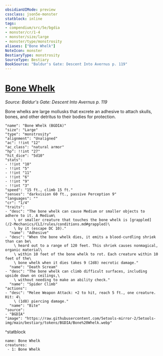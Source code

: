 ```yaml
---
obsidianUIMode: preview
cssclass: json5e-monster
statblock: inline
tags:
- compendium/src/5e/bgdia
- monster/cr/1-4
- monster/size/large
- monster/type/monstrosity
aliases: ["Bone Whelk"]
NoteIcon: monster
BestiaryType: monstrosity
SourceType: Bestiary
BookSource: "Baldur's Gate: Descent Into Avernus p. 119"
---
```

# [Bone Whelk](2-Mechanics/CLI/bestiary/monstrosity/bone-whelk-bgdia.md)
*Source: Baldur's Gate: Descent Into Avernus p. 119*  

Bone whelks are large mollusks that excrete an adhesive to attach skulls, bones, and other detritus to their bodies for protection.

```statblock
"name": "Bone Whelk (BGDIA)"
"size": "Large"
"type": "monstrosity"
"alignment": "Unaligned"
"ac": !!int "12"
"ac_class": "natural armor"
"hp": !!int "27"
"hit_dice": "5d10"
"stats":
- !!int "10"
- !!int "5"
- !!int "11"
- !!int "6"
- !!int "9"
- !!int "3"
"speed": "15 ft., climb 15 ft."
"senses": "darkvision 60 ft., passive Perception 9"
"languages": ""
"cr": "1/4"
"traits":
- "desc": "The bone whelk can cause Medium or smaller objects to adhere to it. A Medium\
    \ or smaller creature that touches the bone whelk is [grappled](/2-Mechanics/CLI/rules/conditions.md#grappled)\
    \ by it (escape DC 10)."
  "name": "Adhesive"
- "desc": "When the bone whelk dies, it emits a blood-curdling shriek than can be\
    \ heard out to a range of 120 feet. This shriek causes nonmagical, organic material\
    \ within 10 feet of the bone whelk to rot. Each creature within 10 feet of the\
    \ bone whelk when it dies takes 9 (2d8) necrotic damage."
  "name": "Death Scream"
- "desc": "The bone whelk can climb difficult surfaces, including upside down on ceilings,\
    \ without needing to make an ability check."
  "name": "Spider Climb"
"actions":
- "desc": "Melee Weapon Attack: +2 to hit, reach 5 ft., one creature. Hit: 4\
    \ (1d8) piercing damage."
  "name": "Bite"
"source":
- "BGDIA"
"image": "https://raw.githubusercontent.com/5etools-mirror-2/5etools-img/main/bestiary/tokens/BGDIA/Bone%20Whelk.webp"
```
^statblock

```encounter-table
name: Bone Whelk
creatures:
 - 1: Bone Whelk
```
